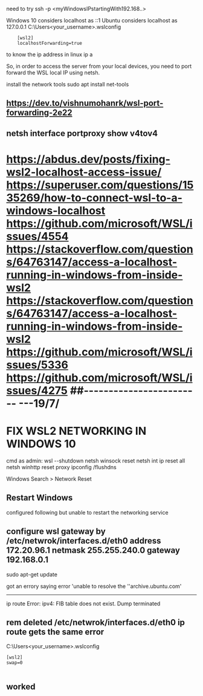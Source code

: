 need to try
ssh -p <myCustomPort> <myWindowsIPstartingWith192.168..>

Windows 10 considers localhost as ::1 Ubuntu considers localhost as 127.0.0.1
 C:\Users<your_username>.wslconfig

``` config
    [wsl2]
    localhostForwarding=true
```

to know the ip address in linux
 ip a

So, in order to access the server from your local devices, you need to port forward the WSL local IP using netsh.

install the network tools
sudo apt install net-tools

## https://dev.to/vishnumohanrk/wsl-port-forwarding-2e22

## netsh interface portproxy show v4tov4

https://abdus.dev/posts/fixing-wsl2-localhost-access-issue/
https://superuser.com/questions/1535269/how-to-connect-wsl-to-a-windows-localhost
https://github.com/microsoft/WSL/issues/4554
https://stackoverflow.com/questions/64763147/access-a-localhost-running-in-windows-from-inside-wsl2
https://stackoverflow.com/questions/64763147/access-a-localhost-running-in-windows-from-inside-wsl2
https://github.com/microsoft/WSL/issues/5336
https://github.com/microsoft/WSL/issues/4275
##------------------------
---19/7/
=============================================================================
FIX WSL2 NETWORKING IN WINDOWS 10
=============================================================================
cmd as admin:
wsl --shutdown
netsh winsock reset
netsh int ip reset all
netsh winhttp reset proxy
ipconfig /flushdns

Windows Search > Network Reset

Restart Windows
-----------------------------------------------------------------------------
configured following but unable to restart the networking service

configure wsl gateway by 
 /etc/netwrok/interfaces.d/eth0
address 172.20.96.1
netmask 255.255.240.0
gateway 192.168.0.1
 -----------------------------------
sudo apt-get update

got an errory saying error 'unable to resolve the ''archive.ubuntu.com'

------------------------
 ip route
Error: ipv4: FIB table does not exist.
Dump terminated

rem deleted /etc/netwrok/interfaces.d/eth0
 ip route
gets the same error
--------------------------------------------
 C:\Users<your_username>.wslconfig

``` config
[wsl2]
swap=0
   
```
worked
---------





